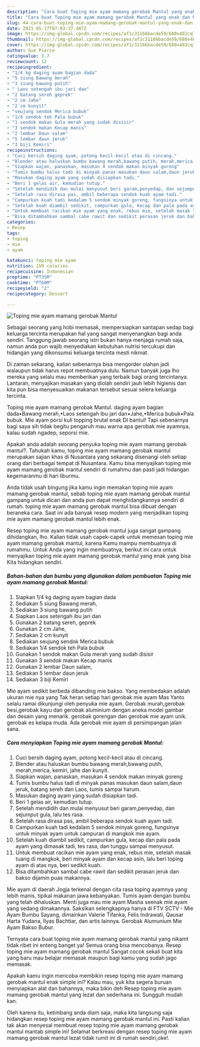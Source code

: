 ```yaml
---
description: "Cara buat Toping mie ayam mamang gerobak Mantul yang enak dan Mudah Dibuat"
title: "Cara buat Toping mie ayam mamang gerobak Mantul yang enak dan Mudah Dibuat"
slug: 44-cara-buat-toping-mie-ayam-mamang-gerobak-mantul-yang-enak-dan-mudah-dibuat
date: 2021-05-17T07:03:37.487Z
image: https://img-global.cpcdn.com/recipes/af1c31166bacde59/680x482cq70/toping-mie-ayam-mamang-gerobak-mantul-foto-resep-utama.jpg
thumbnail: https://img-global.cpcdn.com/recipes/af1c31166bacde59/680x482cq70/toping-mie-ayam-mamang-gerobak-mantul-foto-resep-utama.jpg
cover: https://img-global.cpcdn.com/recipes/af1c31166bacde59/680x482cq70/toping-mie-ayam-mamang-gerobak-mantul-foto-resep-utama.jpg
author: Sue Pierce
ratingvalue: 3.7
reviewcount: 12
recipeingredient:
- "1/4 kg daging ayam bagian dada"
- "5 siung Bawang merah"
- "3 siung bawang putih"
- " Laos setengah ibu jari dan"
- "2 batang sereh geprek"
- "2 cm Jahe"
- "2 cm kunyit"
- "seujung sendok Merica bubuk"
- "1/4 sendok teh Pala bubuk"
- "1 sendok makan Gula merah yang sudah disisir"
- "3 sendok makan Kecap manis"
- "2 lembar Daun salam"
- "5 lembar daun jeruk"
- "3 biji Kemiri"
recipeinstructions:
- "Cuci bersih daging ayam, potong kecil-kecil atau di cincang."
- "Blender atau haluskan bumbu bawang merah,bawang putih, merah,merica, kemiri, jahe dan kunyit."
- "Siapkan wajan, panaskan, masukan 4 sendok makan minyak goreng"
- "Tumis bumbu halus tadi di minyak panas masukan daun salam,daun jeruk, batang sereh dan Laos, tumis sampai harum."
- "Masukan daging ayam yang sudah disiapkan tadi."
- "Beri 1 gelas air, kemudian tutup."
- "Setelah mendidih dan mulai menyusut beri garam,penyedap, dan sejumput gula, lalu tes rasa."
- "Setelah rasa dirasa pas, ambil beberapa sendok kuah ayam tadi."
- "Campurkan kuah tadi kedalam 5 sendok minyak goreng, fungsinya untuk minyak ayam untuk campuran di mangkok mie ayam."
- "Setelah kuah diambil sedikit, campurkan gula, kecap dan pala pada ayam yang dimasak tadi, tes rasa, dan tunggu sampai menyusut."
- "Untuk membuat racikan mie ayam yang enak, rebus mie, setelah masak tuang di mangkok, beri minyak ayam dan kecap asin, lalu beri toping ayam di atas nya, beri sedikit kuah."
- "Bisa ditambahkan sambal cabe rawit dan sedikit perasan jeruk dan bakso dijamin puas makannya."
categories:
- Resep
tags:
- toping
- mie
- ayam

katakunci: toping mie ayam 
nutrition: 159 calories
recipecuisine: Indonesian
preptime: "PT35M"
cooktime: "PT60M"
recipeyield: "2"
recipecategory: Dessert

---
```



![Toping mie ayam mamang gerobak Mantul](https://img-global.cpcdn.com/recipes/af1c31166bacde59/680x482cq70/toping-mie-ayam-mamang-gerobak-mantul-foto-resep-utama.jpg)

Sebagai seorang yang hobi memasak, mempersiapkan santapan sedap bagi keluarga tercinta merupakan hal yang sangat menyenangkan bagi anda sendiri. Tanggung jawab seorang istri bukan hanya menjaga rumah saja, namun anda pun wajib menyediakan kebutuhan nutrisi tercukupi dan hidangan yang dikonsumsi keluarga tercinta mesti nikmat.

Di zaman  sekarang, kalian sebenarnya bisa mengorder olahan jadi walaupun tidak harus repot membuatnya dulu. Namun banyak juga lho mereka yang selalu mau memberikan yang terbaik bagi orang tercintanya. Lantaran, menyajikan masakan yang diolah sendiri jauh lebih higienis dan kita pun bisa menyesuaikan makanan tersebut sesuai selera keluarga tercinta. 

Toping mie ayam mamang gerobak Mantul. daging ayam bagian dada•Bawang merah,•Laos setengah ibu jari dan•Jahe,•Merica bubuk•Pala bubuk. Mie ayam porsi kuli topping brutal enak DI bantul! Tapi sebenarnya bagi saya sih tidak begitu pengaruh mau warna apa gerobak mie ayamnya, kalau sudah ngadep, seporsi mie.

Apakah anda adalah seorang penyuka toping mie ayam mamang gerobak mantul?. Tahukah kamu, toping mie ayam mamang gerobak mantul merupakan sajian khas di Nusantara yang sekarang disenangi oleh setiap orang dari berbagai tempat di Nusantara. Kamu bisa menyajikan toping mie ayam mamang gerobak mantul sendiri di rumahmu dan pasti jadi hidangan kegemaranmu di hari liburmu.

Anda tidak usah bingung jika kamu ingin memakan toping mie ayam mamang gerobak mantul, sebab toping mie ayam mamang gerobak mantul gampang untuk dicari dan anda pun dapat menghidangkannya sendiri di rumah. toping mie ayam mamang gerobak mantul bisa dibuat dengan beraneka cara. Saat ini ada banyak resep modern yang menjadikan toping mie ayam mamang gerobak mantul lebih enak.

Resep toping mie ayam mamang gerobak mantul juga sangat gampang dihidangkan, lho. Kalian tidak usah capek-capek untuk memesan toping mie ayam mamang gerobak mantul, karena Kamu mampu membuatnya di rumahmu. Untuk Anda yang ingin membuatnya, berikut ini cara untuk menyajikan toping mie ayam mamang gerobak mantul yang enak yang bisa Kita hidangkan sendiri.

<!--inarticleads1-->

##### Bahan-bahan dan bumbu yang digunakan dalam pembuatan Toping mie ayam mamang gerobak Mantul:

1. Siapkan 1/4 kg daging ayam bagian dada
1. Sediakan 5 siung Bawang merah,
1. Sediakan 3 siung bawang putih
1. Siapkan  Laos setengah ibu jari dan
1. Gunakan 2 batang sereh, geprek
1. Gunakan 2 cm Jahe,
1. Sediakan 2 cm kunyit
1. Sediakan seujung sendok Merica bubuk
1. Sediakan 1/4 sendok teh Pala bubuk
1. Gunakan 1 sendok makan Gula merah yang sudah disisir
1. Gunakan 3 sendok makan Kecap manis
1. Gunakan 2 lembar Daun salam,
1. Sediakan 5 lembar daun jeruk
1. Sediakan 3 biji Kemiri


Mie ayam sedikit berbeda dibanding mie bakso. Yang membedakan adalah ukuran mie nya yang Tak heran setiap hari gerobak mie ayam Mas Yanto selalu ramai dikunjungi oleh penyuka mie ayam. Gerobak murah,gerobak besi,gerobak kayu dan gerobak aluminium dengan aneka model gambar dan desain yang menarik. gerobak gorengan dan gerobak mie ayam unik. gerobak es kelapa muda. Ada gerobak mie ayam di persimpangan jalan sana. 

<!--inarticleads2-->

##### Cara menyiapkan Toping mie ayam mamang gerobak Mantul:

1. Cuci bersih daging ayam, potong kecil-kecil atau di cincang.
1. Blender atau haluskan bumbu bawang merah,bawang putih, merah,merica, kemiri, jahe dan kunyit.
1. Siapkan wajan, panaskan, masukan 4 sendok makan minyak goreng
1. Tumis bumbu halus tadi di minyak panas masukan daun salam,daun jeruk, batang sereh dan Laos, tumis sampai harum.
1. Masukan daging ayam yang sudah disiapkan tadi.
1. Beri 1 gelas air, kemudian tutup.
1. Setelah mendidih dan mulai menyusut beri garam,penyedap, dan sejumput gula, lalu tes rasa.
1. Setelah rasa dirasa pas, ambil beberapa sendok kuah ayam tadi.
1. Campurkan kuah tadi kedalam 5 sendok minyak goreng, fungsinya untuk minyak ayam untuk campuran di mangkok mie ayam.
1. Setelah kuah diambil sedikit, campurkan gula, kecap dan pala pada ayam yang dimasak tadi, tes rasa, dan tunggu sampai menyusut.
1. Untuk membuat racikan mie ayam yang enak, rebus mie, setelah masak tuang di mangkok, beri minyak ayam dan kecap asin, lalu beri toping ayam di atas nya, beri sedikit kuah.
1. Bisa ditambahkan sambal cabe rawit dan sedikit perasan jeruk dan bakso dijamin puas makannya.


Mie ayam di daerah Jogja terkenal dengan cita rasa toping ayamnya yang lebih manis, tipikal makanan jawa kebanyakan. Tumis ayam dengan bumbu yang telah dihaluskan. Menti juga mau mie ayam Masha seenak mie ayam yang sedang dimakannya. Saksikan selengkapnya hanya di FTV SCTV - Mie Ayam Bumbu Sayang, dimainkan Valerie Tifanka, Felis Indrawati, Qausar Harta Yudana, Ilyas Bachtiar, dan artis lainnya. Gerobak Alumunium Mie Ayam Bakso Bubur. 

Ternyata cara buat toping mie ayam mamang gerobak mantul yang nikamt tidak ribet ini enteng banget ya! Semua orang bisa mencobanya. Resep toping mie ayam mamang gerobak mantul Sangat cocok sekali buat kita yang baru mau belajar memasak maupun bagi kamu yang sudah jago memasak.

Apakah kamu ingin mencoba membikin resep toping mie ayam mamang gerobak mantul enak simple ini? Kalau mau, yuk kita segera buruan menyiapkan alat dan bahannya, maka bikin deh Resep toping mie ayam mamang gerobak mantul yang lezat dan sederhana ini. Sungguh mudah kan. 

Oleh karena itu, ketimbang anda diam saja, maka kita langsung saja hidangkan resep toping mie ayam mamang gerobak mantul ini. Pasti kalian tak akan menyesal membuat resep toping mie ayam mamang gerobak mantul mantab simple ini! Selamat berkreasi dengan resep toping mie ayam mamang gerobak mantul lezat tidak rumit ini di rumah sendiri,oke!.

